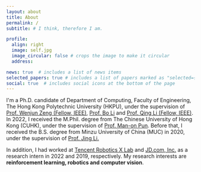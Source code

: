 ```yaml
---
layout: about
title: About
permalink: /
subtitle: # I think, therefore I am.

profile:
  align: right
  image: self.jpg
  image_circular: false # crops the image to make it circular
  address: 

news: true  # includes a list of news items
selected_papers: true # includes a list of papers marked as "selected={true}"
social: true  # includes social icons at the bottom of the page
---
```


I'm a Ph.D. candidate of Department of Computing, Faculty of Engineering, The Hong Kong Polytechnic University (HKPU), under the supervision of [Prof. Wenjun Zeng (Fellow, IEEE)](https://scholar.google.com/citations?user=_cUfvYQAAAAJ&hl=zh-CN), [Prof. Bo Li](https://www4.comp.polyu.edu.hk/~bo2li/) and [Prof. Qing Li (Fellow, IEEE)](https://www.polyu.edu.hk/comp/people/academic-staff/prof-li-qing/). In 2022, I received the M.Phil. degree from The Chinese University of Hong Kong (CUHK), under the supervision of [Prof. Man-on Pun](https://mypage.cuhk.edu.cn/academics/simonpun/member/director_simonpun.html). Before that, I received the B.S. degree from Minzu University of China (MUC) in 2020, under the supervision of [Prof. Jing Li.](https://lxy.muc.edu.cn/info/1037/1206.htm)

In addition, I had worked at [Tencent Robotics X Lab](https://mp.weixin.qq.com/s/A3mGZ6zK6WOZpPU8ks-Qsw) and [JD.com, Inc.](https://www.jd.com/) as a research intern in 2022 and 2019, respectively. My research interests are **reinforcement learning, robotics and computer vision**.